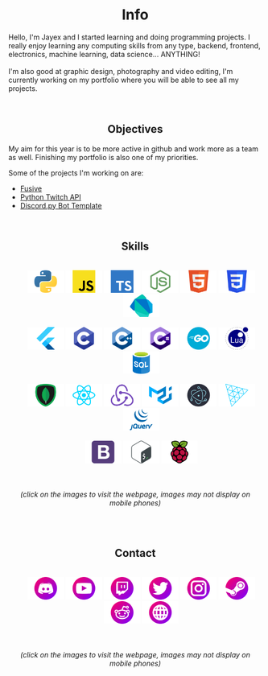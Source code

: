 
<h1 align="center">Info</h1>
<p>Hello, I'm Jayex and I started learning and doing programming projects. I really enjoy learning any computing skills from any type, backend, frontend, electronics, machine learning, data science... ANYTHING!
<br/><br/>
I'm also good at graphic design, photography and video editing, I'm currently working on my portfolio where you will be able to see all my projects.</p>
<br/>

<h2 align="center">Objectives</h2>
<p>My aim for this year is to be more active in github and work more as a team as well. Finishing my portfolio is also one of my priorities.</p>
<p>Some of the projects I'm working on are:</p>
<ul>
  <li><a href="https://github.com/Fusive/client">Fusive</a></li>
  <li><a href="https://github.com/JayexDesigns/python-twitch-api">Python Twitch API</a></li>
  <li><a href="https://github.com/JayexDesigns/discord-py-template">Discord.py Bot Template</a></li>
</ul>
<br/>

<h2 align="center">Skills</h2>
<ul align="center">
  <br/>
  <a href="https://python.org/"><img height="45px" src="https://raw.githubusercontent.com/JayexDesigns/JayexDesigns/main/skills/Python.png"/></a>
  <a href="https://developer.mozilla.org/en-US/docs/Web/JavaScript"><img height="45px" src="https://raw.githubusercontent.com/JayexDesigns/JayexDesigns/main/skills/Javascript.png"/></a>
  <a href="https://www.typescriptlang.org/"><img height="45px" src="https://raw.githubusercontent.com/JayexDesigns/JayexDesigns/main/skills/Typescript.png"/></a>
  <a href="https://nodejs.org"><img height="45px" src="https://raw.githubusercontent.com/JayexDesigns/JayexDesigns/main/skills/Node Js.png"/></a>
  <a href="https://developer.mozilla.org/en-US/docs/Web/HTML"><img height="45px" src="https://raw.githubusercontent.com/JayexDesigns/JayexDesigns/main/skills/HTML.png"/></a>
  <a href="https://developer.mozilla.org/en-US/docs/Web/CSS"><img height="45px" src="https://raw.githubusercontent.com/JayexDesigns/JayexDesigns/main/skills/CSS.png"/></a>
  <a href="https://dart.dev/"><img height="45px" src="https://raw.githubusercontent.com/JayexDesigns/JayexDesigns/main/skills/Dart.png"/></a>
  <br/><br/>
  <a href="https://flutter.dev/"><img height="45px" src="https://raw.githubusercontent.com/JayexDesigns/JayexDesigns/main/skills/Flutter.png"/></a>
  <a href="https://en.wikipedia.org/wiki/C_(programming_language)"><img height="45px" src="https://raw.githubusercontent.com/JayexDesigns/JayexDesigns/main/skills/C.png"/></a>
  <a href="https://en.wikipedia.org/wiki/C%2B%2B"><img height="45px" src="https://raw.githubusercontent.com/JayexDesigns/JayexDesigns/main/skills/C++.png"/></a>
  <a href="https://docs.microsoft.com/es-es/dotnet/csharp/"><img height="45px" src="https://raw.githubusercontent.com/JayexDesigns/JayexDesigns/main/skills/CSharp.png"/></a>
  <a href="https://golang.org/"><img height="45px" src="https://raw.githubusercontent.com/JayexDesigns/JayexDesigns/main/skills/GoLang.png"/></a>
  <a href="https://lua.org/"><img height="45px" src="https://raw.githubusercontent.com/JayexDesigns/JayexDesigns/main/skills/Lua.png"/></a>
  <a href="https://en.wikipedia.org/wiki/SQL"><img height="45px" src="https://raw.githubusercontent.com/JayexDesigns/JayexDesigns/main/skills/SQL.png"/></a>
  <br/><br/>
  <a href="https://mongodb.com/"><img height="45px" src="https://raw.githubusercontent.com/JayexDesigns/JayexDesigns/main/skills/MongoDB.png"/></a>
  <a href="https://reactjs.org/"><img height="45px" src="https://raw.githubusercontent.com/JayexDesigns/JayexDesigns/main/skills/React.png"/></a>
  <a href="https://redux.js.org/"><img height="45px" src="https://raw.githubusercontent.com/JayexDesigns/JayexDesigns/main/skills/Redux.png"/></a>
  <a href="https://material-ui.com/"><img height="45px" src="https://raw.githubusercontent.com/JayexDesigns/JayexDesigns/main/skills/MaterialUI.png"/></a>
  <a href="https://electronjs.org/"><img height="45px" src="https://raw.githubusercontent.com/JayexDesigns/JayexDesigns/main/skills/Electron.png"/></a>
  <a href="https://threejs.org"><img height="45px" src="https://raw.githubusercontent.com/JayexDesigns/JayexDesigns/main/skills/Three Js.png"/></a>
  <a href="https://jquery.com/"><img height="45px" src="https://raw.githubusercontent.com/JayexDesigns/JayexDesigns/main/skills/JQuery.png"/></a>
  <br/><br/>
  <a href="https://getbootstrap.com"><img height="45px" src="https://raw.githubusercontent.com/JayexDesigns/JayexDesigns/main/skills/Bootstrap.png"/></a>
  <a href="https://en.wikipedia.org/wiki/Bash_(Unix_shell)"><img height="45px" src="https://raw.githubusercontent.com/JayexDesigns/JayexDesigns/main/skills/Bash.png"/></a>
  <a href="https://raspberrypi.org/"><img height="45px" src="https://raw.githubusercontent.com/JayexDesigns/JayexDesigns/main/skills/Raspberry Pi.png"/></a>
</ul>
<br/>
<h6 align="center">(click on the images to visit the webpage, images may not display on mobile phones)</h6>
<br/>

<h2 align="center">Contact</h2>
<ul align="center">
  <br/>
  <a href="https://discordapp.com/users/286817063878656012"><img height="45px" src="https://raw.githubusercontent.com/JayexDesigns/JayexDesigns/main/contact/Discord.png"/></a>
  <a href="https://www.youtube.com/channel/UCP8HMQBxn4Pfk0L0TzvN_Vw"><img height="45px" src="https://raw.githubusercontent.com/JayexDesigns/JayexDesigns/main/contact/Youtube.png"/></a>
  <a href="https://twitch.tv/jayex_designs"><img height="45px" src="https://raw.githubusercontent.com/JayexDesigns/JayexDesigns/main/contact/Twitch.png"/></a>
  <a href="https://twitter.com/Jayex_Designs"><img height="45px" src="https://raw.githubusercontent.com/JayexDesigns/JayexDesigns/main/contact/Twitter.png"/></a>
  <a href="https://www.instagram.com/jayex_photo/"><img height="45px" src="https://raw.githubusercontent.com/JayexDesigns/JayexDesigns/main/contact/Instagram.png"/></a>
  <a href="https://steamcommunity.com/id/jayexdesigns"><img height="45px" src="https://raw.githubusercontent.com/JayexDesigns/JayexDesigns/main/contact/Steam.png"/></a>
  <a href="https://www.reddit.com/user/JayexDesigns/"><img height="45px" src="https://raw.githubusercontent.com/JayexDesigns/JayexDesigns/main/contact/Reddit.png"/></a>
  <a href="https://jayex.design"><img height="45px" src="https://raw.githubusercontent.com/JayexDesigns/JayexDesigns/main/contact/Website.png"/></a>
</ul>
<br/>
<h6 align="center">(click on the images to visit the webpage, images may not display on mobile phones)</h6>
